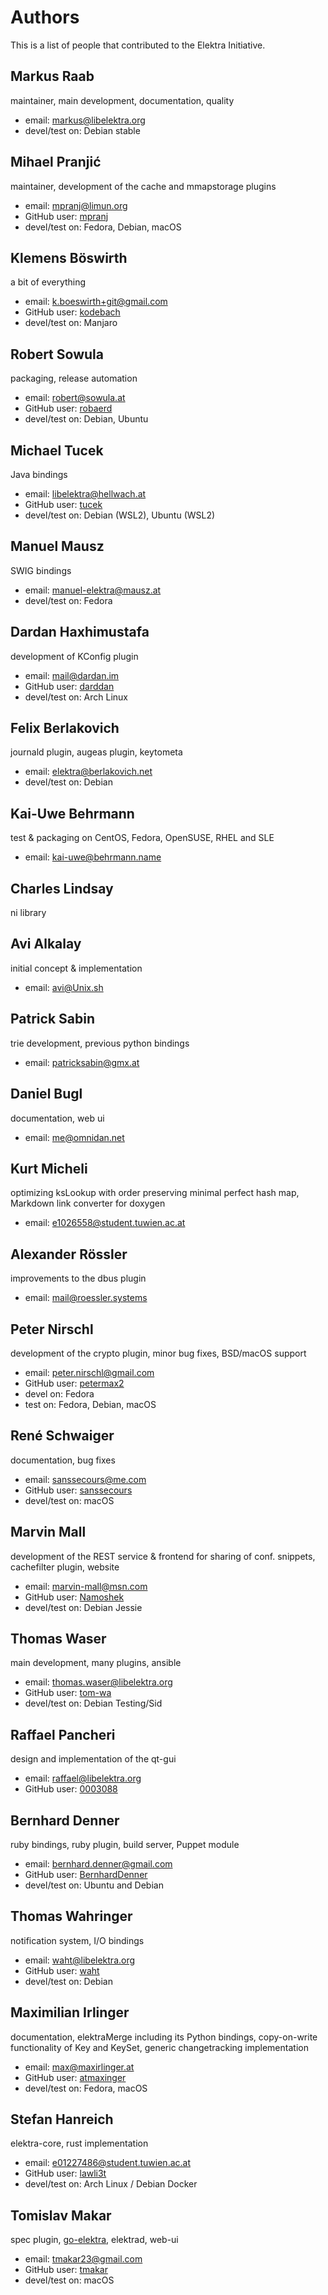 # Authors

This is a list of people that contributed to the Elektra Initiative.

## Markus Raab

maintainer, main development, documentation, quality

- email: markus@libelektra.org
- devel/test on: Debian stable

## Mihael Pranjić

maintainer, development of the cache and mmapstorage plugins

- email: mpranj@limun.org
- GitHub user: [mpranj](https://github.com/mpranj)
- devel/test on: Fedora, Debian, macOS

## Klemens Böswirth

a bit of everything

- email: k.boeswirth+git@gmail.com
- GitHub user: [kodebach](https://github.com/kodebach)
- devel/test on: Manjaro

## Robert Sowula

packaging, release automation

- email: robert@sowula.at
- GitHub user: [robaerd](https://github.com/robaerd)
- devel/test on: Debian, Ubuntu

## Michael Tucek

Java bindings

- email: libelektra@hellwach.at
- GitHub user: [tucek](https://github.com/tucek)
- devel/test on: Debian (WSL2), Ubuntu (WSL2)

## Manuel Mausz

SWIG bindings

- email: manuel-elektra@mausz.at
- devel/test on: Fedora

## Dardan Haxhimustafa

development of KConfig plugin

- email: mail@dardan.im
- GitHub user: [darddan](https://github.com/darddan)
- devel/test on: Arch Linux

## Felix Berlakovich

journald plugin, augeas plugin, keytometa

- email: elektra@berlakovich.net
- devel/test on: Debian

## Kai-Uwe Behrmann

test & packaging on CentOS, Fedora, OpenSUSE, RHEL and SLE

- email: kai-uwe@behrmann.name

## Charles Lindsay

ni library

## Avi Alkalay

initial concept & implementation

- email: avi@Unix.sh

## Patrick Sabin

trie development, previous python bindings

- email: patricksabin@gmx.at

## Daniel Bugl

documentation, web ui

- email: me@omnidan.net

## Kurt Micheli

optimizing ksLookup with order preserving minimal perfect hash map, Markdown link converter for doxygen

- email: e1026558@student.tuwien.ac.at

## Alexander Rössler

improvements to the dbus plugin

- email: mail@roessler.systems

## Peter Nirschl

development of the crypto plugin, minor bug fixes, BSD/macOS support

- email: peter.nirschl@gmail.com
- GitHub user: [petermax2](https://github.com/petermax2)
- devel on: Fedora
- test on: Fedora, Debian, macOS

## René Schwaiger

documentation, bug fixes

- email: sanssecours@me.com
- GitHub user: [sanssecours](https://github.com/sanssecours)
- devel/test on: macOS

## Marvin Mall

development of the REST service & frontend for sharing of conf. snippets, cachefilter plugin, website

- email: marvin-mall@msn.com
- GitHub user: [Namoshek](https://github.com/Namoshek)
- devel/test on: Debian Jessie

## Thomas Waser

main development, many plugins, ansible

- email: thomas.waser@libelektra.org
- GitHub user: [tom-wa](https://github.com/tom-wa)
- devel/test on: Debian Testing/Sid

## Raffael Pancheri

design and implementation of the qt-gui

- email: raffael@libelektra.org
- GitHub user: [0003088](https://github.com/0003088)

## Bernhard Denner

ruby bindings, ruby plugin, build server, Puppet module

- email: bernhard.denner@gmail.com
- GitHub user: [BernhardDenner](https://github.com/BernhardDenner)
- devel/test on: Ubuntu and Debian

## Thomas Wahringer

notification system, I/O bindings

- email: waht@libelektra.org
- GitHub user: [waht](https://github.com/waht)
- devel/test on: Debian

## Maximilian Irlinger

documentation, elektraMerge including its Python bindings, copy-on-write functionality of Key and KeySet, generic changetracking implementation

- email: max@maxirlinger.at
- GitHub user: [atmaxinger](https://github.com/atmaxinger)
- devel/test on: Fedora, macOS

## Stefan Hanreich

elektra-core, rust implementation

- email: e01227486@student.tuwien.ac.at
- GitHub user: [lawli3t](https://github.com/lawli3t)
- devel/test on: Arch Linux / Debian Docker

## Tomislav Makar

spec plugin, [go-elektra](https://github.com/ElektraInitiative/go-elektra), elektrad, web-ui

- email: tmakar23@gmail.com
- GitHub user: [tmakar](https://github.com/tmakar)
- devel/test on: macOS
